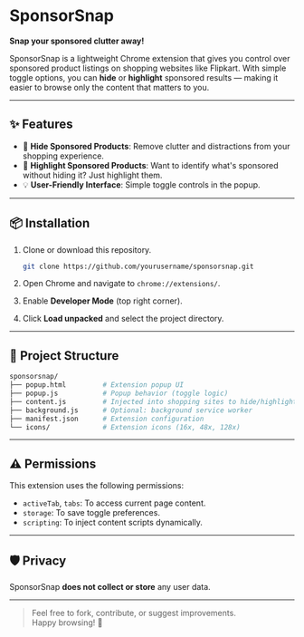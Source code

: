 # SponsorSnap

**Snap your sponsored clutter away!**

SponsorSnap is a lightweight Chrome extension that gives you control over sponsored product listings on shopping websites like Flipkart. With simple toggle options, you can **hide** or **highlight** sponsored results — making it easier to browse only the content that matters to you.

---

## ✨ Features

- 🛑 **Hide Sponsored Products**: Remove clutter and distractions from your shopping experience.
- 🎯 **Highlight Sponsored Products**: Want to identify what's sponsored without hiding it? Just highlight them.
- 💡 **User-Friendly Interface**: Simple toggle controls in the popup.

---

## 📦 Installation

1. Clone or download this repository.

   ```bash
   git clone https://github.com/yourusername/sponsorsnap.git
   ```

2. Open Chrome and navigate to `chrome://extensions/`.

3. Enable **Developer Mode** (top right corner).

4. Click **Load unpacked** and select the project directory.

---

## 🔧 Project Structure

```bash
sponsorsnap/
├── popup.html         # Extension popup UI
├── popup.js           # Popup behavior (toggle logic)
├── content.js         # Injected into shopping sites to hide/highlight sponsored content
├── background.js      # Optional: background service worker
├── manifest.json      # Extension configuration
└── icons/             # Extension icons (16x, 48x, 128x)

```

---

## ⚠️ Permissions

This extension uses the following permissions:

- `activeTab`, `tabs`: To access current page content.
- `storage`: To save toggle preferences.
- `scripting`: To inject content scripts dynamically.

---

## 🛡️ Privacy

SponsorSnap **does not collect or store** any user data.

---

> Feel free to fork, contribute, or suggest improvements.  
> Happy browsing! 🚀
